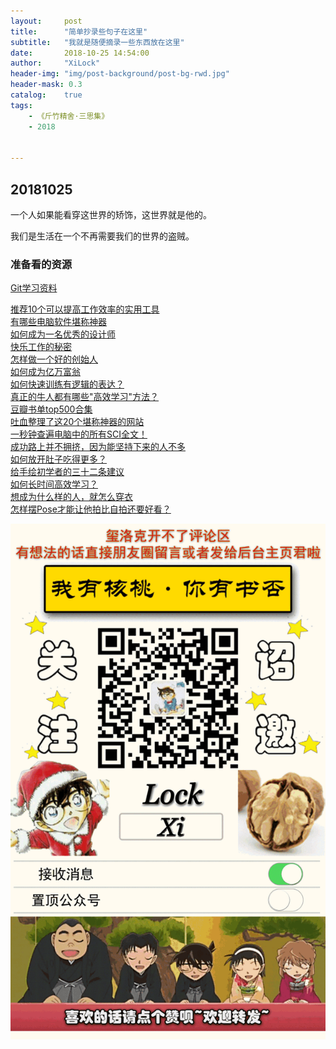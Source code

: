 ```yaml
---
layout:     post
title:      "简单抄录些句子在这里"
subtitle:   "我就是随便摘录一些东西放在这里"
date:       2018-10-25 14:54:00
author:     "XiLock"
header-img: "img/post-background/post-bg-rwd.jpg"
header-mask: 0.3
catalog:    true
tags:
    - 《斤竹精舍·三思集》
    - 2018


---
```

## 20181025
一个人如果能看穿这世界的矫饰，这世界就是他的。



我们是生活在一个不再需要我们的世界的盗贼。
### 准备看的资源
[Git学习资料][1]

[推荐10个可以提高工作效率的实用工具][2]  
[有哪些电脑软件堪称神器][3]  
[如何成为一名优秀的设计师][4]  
[快乐工作的秘密][5]  
[怎样做一个好的创始人][6]  
[如何成为亿万富翁][7]  
[如何快速训练有逻辑的表达？][8]  
[真正的牛人都有哪些"高效学习"方法？][9]  
[豆瓣书单top500合集][10]  
[吐血整理了这20个堪称神器的网站][11]  
[一秒钟查遍电脑中的所有SCI全文！][12]  
[​成功路上并不拥挤，因为能坚持下来的人不多][13]  
[如何放开肚子吃得更多？][14]  
[给手绘初学者的三十二条建议][15]  
[如何长时间高效学习？][16]  
[想成为什么样的人，就怎么穿衣][17]  
[怎样摆Pose才能让他拍比自拍还要好看？][18]



[1]:http://think-like-a-git.net/sections/about-this-site.html
[2]:http://mp.weixin.qq.com/s?__biz=MzA4NDM4Nzk3MA==&mid=2653306545&idx=2&sn=c2384c240a1173e1c0b23f400d187139&chksm=84356f5cb342e64a91f3ab6e16abd83bd9fdbc7add9d4a46bde8f3df37fdc1bb8c5c3f32033f&mpshare=1&scene=24&srcid=0530XjueySx6p0aCJVw8ORKt#rd
[3]:https://mp.weixin.qq.com/s?__biz=MzA3OTI2NTEwOQ==&mid=2651686934&idx=4&sn=93ea609c796d45cdff52919d8daa3dc9&chksm=844f042cb3388d3a9c6e109db5a15f42718351ca142f083367aea85006e373a365387da65aa9&scene=0#rd
[4]:http://mp.weixin.qq.com/s?__biz=MjM5NzAxNTkzNg==&mid=221663930&idx=1&sn=f28a499b081e26072b8f4dbe31ed7694&scene=2#rd
[5]:http://mp.weixin.qq.com/s?__biz=MjM5NzAxNTkzNg==&mid=229346785&idx=1&sn=3ff3a73b1663d1e3c6691644d5803a49&scene=0#rd
[6]:http://mp.weixin.qq.com/s?__biz=MzI5MDAzNDI2OQ==&mid=401437257&idx=1&sn=f23bf0ec1ce750c3467d8b6d5f2f5765&scene=2&srcid=0101eugMGDXPj4EyljlbMcCo#rd
[7]:http://mp.weixin.qq.com/s?__biz=MjM5NzAxNTkzNg==&mid=405967064&idx=3&sn=ace701cd797c02517ecfdaf329925e0f&scene=0#rd
[8]:http://mp.weixin.qq.com/s?__biz=MzA5NzQ2MjMxMQ==&mid=2705024583&idx=1&sn=5bdd80e12816b3eaa60dc5e0a692c71e&chksm=b46fb70f83183e1947a2d76acd796ead2780e920ccb2eaa3cfdc8b11ab68e09bcafc17876afa&scene=0#rd
[9]:http://mp.weixin.qq.com/s?__biz=MzA5NzQ2MjMxMQ==&mid=2705024606&idx=1&sn=844e83560e864f16f31b541cd8dc65e1&chksm=b46fb71683183e00c39a4cfea5d4af432aa1a6472f75e77553191d790a407fdb09dc11cee0d0&scene=0#rd
[10]:https://m.weibo.cn/status/4040733885258572?sourceType=weixin&from=106B095010&wm=9006_2001&sudaref=login.sina.com.cn
[11]:https://zhuanlan.zhihu.com/p/24476751
[12]:https://mp.weixin.qq.com/s?__biz=MzI1MDM5MjM1MQ==&mid=2247483881&idx=1&sn=9625ad960230286fbf77fcb4a20da5e2&chksm=e983bb99def4328feab8e3d2fcdd527728ba18ab7c20bd223b84d38643cd2282ac660690944b&mpshare=1&scene=1&srcid=0110X777vlhtI6RiexqDfA4l#rd
[13]:http://mp.weixin.qq.com/s?__biz=MjM5MjYxNzY2NA==&mid=2650452115&idx=1&sn=68bc72df62eb92364a8843171c9406ea&chksm=bead953c89da1c2acb942fd1d635bfdecdaf026071aac55c720a74928ae68e1d95ac7473d708&scene=0#rd
[14]:http://mp.weixin.qq.com/s?__biz=MjM5MjYxNzY2NA==&mid=2650452111&idx=1&sn=eb40c12af0f80f7bef3af8c665d6bea9&chksm=bead952089da1c3675b2d271e0f699790f529784cd6cc40b876eebf34baa1d41e2ab87ed77e3&scene=0#rd
[15]:http://mp.weixin.qq.com/s?__biz=MzI3OTczMDYwMw==&mid=2247483847&idx=1&sn=6f4e857143ca5dc0475d4e7bca9fd119&chksm=eb420103dc358815e236d226bc52e3ffbe918f98bf2a8a44343ed4335217b807fa8f5f48cb93&mpshare=1&scene=2&srcid=0707KQwcPqQe0jEnW0hjk5P7#rd
[16]:http://mp.weixin.qq.com/s?__biz=MzA5NzQ2MjMxMQ==&mid=2705031059&idx=1&sn=f73c6d52ad424d6bd97fd89f7cd1521f&chksm=b46faedb831827cd076d395b5c1b3c6c87867f7b8fa71c0744fb2725ded1d8ba63a5fa136878&mpshare=1&scene=24&srcid=0813I4S8G0Cioq585EecmWKP#rd
[17]:http://mp.weixin.qq.com/s?__biz=MzA5NzQ2MjMxMQ==&mid=2705032369&idx=3&sn=a584b6d53a0e8e75f1076234d73e7e93&chksm=b46f55f98318dcefd4933529a8a8cade5b98577a233786a4b12515d34ba7678e5b2c050d1ab4&mpshare=1&scene=24&srcid=1007OP8NHBXVVTMR6bfCYwLB#rd
[18]:http://mp.weixin.qq.com/s?__biz=MzA5NzQ2MjMxMQ==&mid=2705030210&idx=4&sn=5c5bc0ea7111acab9e4cddb70f670bd8&chksm=b46fad0a8318241c7dcb0b1e9a96f538b24e280de5540924a30920fc988c50e0a15ce43add20&mpshare=1&scene=24&srcid=0706ur7FyhNZMGe9V3Tfs4YA#rd

![](/img/wc-tail.GIF)